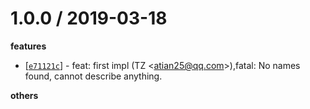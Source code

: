 
1.0.0 / 2019-03-18
==================

**features**
  * [[`e71121c`](http://github.com/atian25/vuepress-plugin-yuque-deploy/commit/e71121cb976c1b1c2124d6fe13a83280b709fa92)] - feat: first impl (TZ <<atian25@qq.com>>),fatal: No names found, cannot describe anything.

**others**

